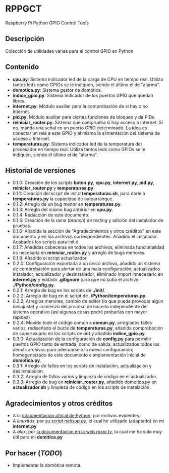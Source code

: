 # RPPGCT
Raspberry Pi Python GPIO Control Tools

## Descripción
Colección de utilidades varias para el control GPIO en Python

## Contenido
- **cpu.py**: Sistema indicador led de la carga de CPU en tiempo real. Utiliza tantos leds como GPIOs se le indiquen, siendo el último el de "alarma".
- **domotica.py**: Sistema gestor de domótica.
- **indice_gpio.py**: Sistema indicador de los puertos GPIO que quedan libres.
- **internet.py**: Módulo auxiliar para la comprobación de si hay o no Internet.
- **pid.py**: Módulo auxiliar para ciertas funciones de bloqueo y de PIDs.
- **reiniciar_router.py**: Sistema que comprueba si hay acceso a Internet. Si no, manda una señal en un puerto GPIO determinado. La idea es conectar un relé a este GPIO y al mismo la alimentación del sistema de acceso a Internet.
- **temperaturas.py**: Sistema indicador led de la temperatura del procesador en tiempo real. Utiliza tantos leds como GPIOs se le indiquen, siendo el último el de "alarma".

## Historial de versiones
- 0.1.0: Creación de los scripts **boton.py**, **cpu.py**, **internet.py**, **pid.py**, **reiniciar_router.py** y **temperaturas.py**.
- 0.1.1: Creación del scrpit de init.d **temperaturas.sh**, para darle a **temperaturas.py** la capacidad de autoarranque.
- 0.1.2: Arreglo de un bug menor en **temperaturas.py**.
- 0.1.3: Arreglo del mismo bug anterior en **cpu.py**.
- 0.1.4: Redacción de este documento.
- 0.1.5: Creación de la rama (*branch*) de *testing* y adición del instalador de pruebas.
- 0.1.6: Añadida la sección de "Agradecimientos y otros créditos" en este documento y en los archivos correspondientes. Añadido el instalador. Acabados los scripts para init.d.
- 0.1.7: Añadidas cabeceras en todos los archivos, eliminada funcionalidad no necesaria en **reiniciar_router.py** y arreglo de bugs menores.
- 0.1.8: Añadido el script actualizador.
- 0.2.0: Configuración exportada a un único archivo, añadido un sistema de comprobación para alertar de una mala configuración, actualizados instalador, actualizador y desinstalador, eliminado import innecesario en **internet.py** y editado **.gitignore** para que no suba el archivo **./Python/config.py**.
- 0.2.1: Arreglo de bug en los scripts de **./init/**.
- 0.2.2: Arreglo de bug en el script de **./Python/temperaturas.py**.
- 0.2.3: Arreglos menores, cambio de editor (lo que puede provocar algún desajuste) y comienzo del proceso de hacerlo independiente del sistema operativo (así algunas cosas podré probarlas con mayor rapidez)
- 0.2.4: Movido todo el código común a **comun.py**, arreglados fallos varios, rediseñado el bucle de **temperaturas.py**, añadida comprobación de superusuario en los scripts de **init** y añadido **indice_gpio.py**.
- 0.3.0: Actualización de la configuración de **config.py** para permitir puertos GPIO tanto de entrada, como de salida; actualizados todos los demás archivos para adecuarse a la nueva configuración; homogeneizado de este documento e implementación inicial de **domotica.py**.
- 0.3.1: Arreglo de fallos en los scripts de instalación, actualización y desinstalación.
- 0.3.2: Arreglo de fallos varios y limpieza de código en el actualizador.
- 0.3.3: Arreglo de bug en **reiniciar_router.py**, añadido domotica.py en **actualizador.sh** y limpieza de código en los scripts de instalación.

## Agradecimientos y otros créditos
* A la [documentación oficial de Python](https://docs.python.org/3/), por motivos evidentes.
* A *linuxitux*, por [su script *netisup.py*](https://www.linuxito.com/programacion/635-netisup-py-script-python-para-verificar-el-estado-de-la-red), el cual he utilizado (adaptado) en mi **internet.py**
* A *alex*, por [la documentación en la web *raspi.tv*](http://raspi.tv/2013/rpi-gpio-basics-6-using-inputs-and-outputs-together-with-rpi-gpio-pull-ups-and-pull-downs), la cual me ha sido muy útil para mi **domitica.py**

## Por hacer (*TODO*)
* Implementar la domótica remota.
